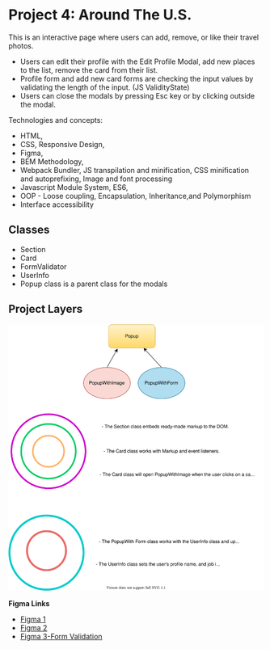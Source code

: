# Project 4: Around The U.S.

This is an interactive page where users can add, remove, or like their travel photos.

- Users can edit their profile with the Edit Profile Modal, add new places to the list, remove the card from their list.
- Profile form and add new card forms are checking the input values by validating the length of the input. (JS ValidityState)
- Users can close the modals by pressing Esc key or by clicking outside the modal.

Technologies and concepts:

- HTML,
- CSS, Responsive Design,
- Figma,
- BEM Methodology,
- Webpack Bundler, JS transpilation and minification, CSS minification and autoprefixing, Image and font processing
- Javascript Module System, ES6,
- OOP - Loose coupling, Encapsulation, Inheritance,and Polymorphism
- Interface accessibility

## Classes

- Section
- Card
- FormValidator
- UserInfo
- Popup class is a parent class for the modals

## Project Layers

![img](src/images/diagram.svg)

**Figma Links**

- [Figma 1](https://www.figma.com/file/NYoOgIJw6t8pYuN51ceqMo/Sprint-4-Around-The-U.S.-desktop-mobile)
- [Figma 2](https://www.figma.com/file/XCcf9aRKy1L0guhQxQPINs/Sprint-5-Around-The-U.S.-desktop-mobile?node-id=0%3A1)
- [Figma 3-Form Validation](https://www.figma.com/file/fZVKeuZhBNydDFXsfM0m2d/Sprint-6%3A-Around-The-U.S.)
